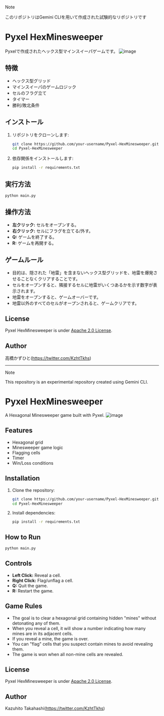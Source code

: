 <!-- This README.md was generated by Gemini CLI. -->
> [!NOTE]
> このリポジトリはGemini CLIを用いて作成された試験的なリポジトリです

# Pyxel HexMinesweeper

Pyxelで作成されたヘックス型マインスイーパゲームです。
![image](https://github.com/user-attachments/assets/73eb78ef-b0e7-4668-8a51-444f536bd3dd)

## 特徴

- ヘックス型グリッド
- マインスイーパのゲームロジック
- セルのフラグ立て
- タイマー
- 勝利/敗北条件

## インストール

1.  リポジトリをクローンします:
    ```bash
    git clone https://github.com/your-username/Pyxel-HexMinesweeper.git
    cd Pyxel-HexMinesweeper
    ```

2.  依存関係をインストールします:
    ```bash
    pip install -r requirements.txt
    ```

## 実行方法

```bash
python main.py
```

## 操作方法

-   **左クリック:** セルをオープンする。
-   **右クリック:** セルにフラグを立てる/外す。
-   **Q:** ゲームを終了する。
-   **R:** ゲームを再開する。

## ゲームルール

-   目的は、隠された「地雷」を含まないヘックス型グリッドを、地雷を爆発させることなくクリアすることです。
-   セルをオープンすると、隣接するセルに地雷がいくつあるかを示す数字が表示されます。
-   地雷をオープンすると、ゲームオーバーです。
-   地雷以外のすべてのセルがオープンされると、ゲームクリアです。

## License 
Pyxel HexMinesweeper is under [Apache 2.0 License](LICENSE).

## Author
高橋かずひと(https://twitter.com/KzhtTkhs)

---
> [!NOTE]
> This repository is an experimental repository created using Gemini CLI.

# Pyxel HexMinesweeper

A Hexagonal Minesweeper game built with Pyxel.
![image](https://github.com/user-attachments/assets/73eb78ef-b0e7-4668-8a51-444f536bd3dd)

## Features

- Hexagonal grid
- Minesweeper game logic
- Flagging cells
- Timer
- Win/Loss conditions

## Installation

1.  Clone the repository:
    ```bash
    git clone https://github.com/your-username/Pyxel-HexMinesweeper.git
    cd Pyxel-HexMinesweeper
    ```

2.  Install dependencies:
    ```bash
    pip install -r requirements.txt
    ```

## How to Run

```bash
python main.py
```

## Controls

-   **Left Click:** Reveal a cell.
-   **Right Click:** Flag/unflag a cell.
-   **Q:** Quit the game.
-   **R:** Restart the game.

## Game Rules

-   The goal is to clear a hexagonal grid containing hidden "mines" without detonating any of them.
-   When you reveal a cell, it will show a number indicating how many mines are in its adjacent cells.
-   If you reveal a mine, the game is over.
-   You can "flag" cells that you suspect contain mines to avoid revealing them.
-   The game is won when all non-mine cells are revealed.

## License 
Pyxel HexMinesweeper is under [Apache 2.0 License](LICENSE).

## Author
Kazuhito Takahashi(https://twitter.com/KzhtTkhs)
